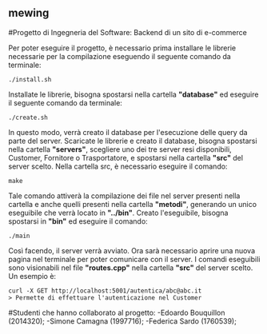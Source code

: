 ## mewing
#Progetto di Ingegneria del Software: Backend di un sito di e-commerce

Per poter eseguire il progetto, è necessario prima installare le librerie necessarie per la compilazione eseguendo il seguente comando da terminale:
```
./install.sh
```

Installate le librerie, bisogna spostarsi nella cartella **"database"** ed eseguire il seguente comando da terminale:
```
./create.sh
```
In questo modo, verrà creato il database per l'esecuzione delle query da parte del server.
Scaricate le librerie e creato il database, bisogna spostarsi nella cartella **"servers"**, scegliere uno dei tre server resi disponibili, Customer, Fornitore o Trasportatore, e spostarsi nella cartella **"src"** del server scelto. Nella cartella src, è necessario eseguire il comando:
```
make
```
Tale comando attiverà la compilazione dei file nel server presenti nella cartella e anche quelli presenti nella cartella **"metodi"**, generando un unico eseguibile che verrà locato in **"../bin"**. Creato l'eseguibile, bisogna spostarsi in **"bin"** ed eseguire il comando:
```
./main
```
Così facendo, il server verrà avviato. Ora sarà necessario aprire una nuova pagina nel terminale per poter comunicare con il server. I comandi eseguibili sono visionabili nel file **"routes.cpp"** nella cartella **"src"** del server scelto. Un esempio è:
```
curl -X GET http://localhost:5001/autentica/abc@abc.it
> Permette di effettuare l'autenticazione nel Customer
```

#Studenti che hanno collaborato al progetto:
-Edoardo Bouquillon (2014320);
-Simone Camagna (1997716);
-Federica Sardo (1760539);
